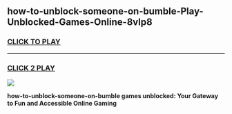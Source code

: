 
## how-to-unblock-someone-on-bumble-Play-Unblocked-Games-Online-8vlp8
<h3>
<a href="https://premium76.site?title=how-to-unblock-someone-on-bumble&ref=25A">CLICK TO PLAY</a></h3>
<hr>

<h3>
<a href="https://premium76.site?title=how-to-unblock-someone-on-bumble&ref=25A">CLICK 2 PLAY</a>
  
</h3>

<a href="https://premium76.site?title=how-to-unblock-someone-on-bumble&ref=25A"><img src="https://clearcache.store/games.png"></a>


**how-to-unblock-someone-on-bumble games unblocked: Your Gateway to Fun and Accessible Online Gaming**

